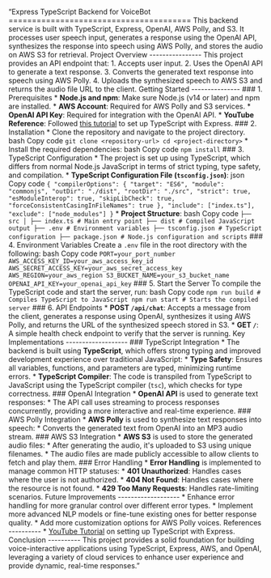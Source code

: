 “Express TypeScript Backend for VoiceBot ======================================= This backend service is built with TypeScript, Express, OpenAI, AWS Polly, and S3. It processes user speech input, generates a response using the OpenAI API, synthesizes the response into speech using AWS Polly, and stores the audio on AWS S3 for retrieval. Project Overview ---------------- This project provides an API endpoint that: 1. Accepts user input. 2. Uses the OpenAI API to generate a text response. 3. Converts the generated text response into speech using AWS Polly. 4. Uploads the synthesized speech to AWS S3 and returns the audio file URL to the client. Getting Started --------------- ### 1\. Prerequisites * **Node.js and npm**: Make sure Node.js (v14 or later) and npm are installed. * **AWS Account**: Required for AWS Polly and S3 services. * **OpenAI API Key**: Required for integration with the OpenAI API. * **YouTube Reference**: Followed [this tutorial](https://www.youtube.com/watch?v=qy8PxD3alWw) to set up TypeScript with Express. ### 2\. Installation * Clone the repository and navigate to the project directory. bash Copy code `git clone <repository-url> cd <project-directory>` * Install the required dependencies: bash Copy code `npm install` ### 3\. TypeScript Configuration * The project is set up using TypeScript, which differs from normal Node.js JavaScript in terms of strict typing, type safety, and compilation. * **TypeScript Configuration File (`tsconfig.json`)**: json Copy code `{ "compilerOptions": { "target": "ES6", "module": "commonjs", "outDir": "./dist", "rootDir": "./src", "strict": true, "esModuleInterop": true, "skipLibCheck": true, "forceConsistentCasingInFileNames": true }, "include": ["index.ts"], "exclude": ["node_modules"] }` * **Project Structure**: bash Copy code `├── src │ ├── index.ts # Main entry point ├── dist # Compiled JavaScript output ├── .env # Environment variables ├── tsconfig.json # TypeScript configuration ├── package.json # Node.js configuration and scripts` ### 4\. Environment Variables Create a `.env` file in the root directory with the following: bash Copy code `PORT=your_port_number AWS_ACCESS_KEY_ID=your_aws_access_key_id AWS_SECRET_ACCESS_KEY=your_aws_secret_access_key AWS_REGION=your_aws_region S3_BUCKET_NAME=your_s3_bucket_name OPENAI_API_KEY=your_openai_api_key` ### 5\. Start the Server To compile the TypeScript code and start the server, run: bash Copy code `npm run build # Compiles TypeScript to JavaScript npm run start # Starts the compiled server` ### 6\. API Endpoints * **POST `/api/chat`**: Accepts a message from the client, generates a response using OpenAI, synthesizes it using AWS Polly, and returns the URL of the synthesized speech stored in S3. * **GET `/`**: A simple health check endpoint to verify that the server is running. Key Implementations ------------------- ### TypeScript Integration * The backend is built using **TypeScript**, which offers strong typing and improved development experience over traditional JavaScript: * **Type Safety**: Ensures all variables, functions, and parameters are typed, minimizing runtime errors. * **TypeScript Compiler**: The code is transpiled from TypeScript to JavaScript using the TypeScript compiler (`tsc`), which checks for type correctness. ### OpenAI Integration * **OpenAI API** is used to generate text responses: * The API call uses streaming to process responses concurrently, providing a more interactive and real-time experience. ### AWS Polly Integration * **AWS Polly** is used to synthesize text responses into speech: * Converts the generated text from OpenAI into an MP3 audio stream. ### AWS S3 Integration * **AWS S3** is used to store the generated audio files: * After generating the audio, it's uploaded to S3 using unique filenames. * The audio files are made publicly accessible to allow clients to fetch and play them. ### Error Handling * **Error Handling** is implemented to manage common HTTP statuses: * **401 Unauthorized**: Handles cases where the user is not authorized. * **404 Not Found**: Handles cases where the resource is not found. * **429 Too Many Requests**: Handles rate-limiting scenarios. Future Improvements ------------------- * Enhance error handling for more granular control over different error types. * Implement more advanced NLP models or fine-tune existing ones for better response quality. * Add more customization options for AWS Polly voices. References ---------- * [YouTube Tutorial](https://www.youtube.com/watch?v=qy8PxD3alWw) on setting up TypeScript with Express. Conclusion ---------- This project provides a solid foundation for building voice-interactive applications using TypeScript, Express, AWS, and OpenAI, leveraging a variety of cloud services to enhance user experience and provide dynamic, real-time responses.”




